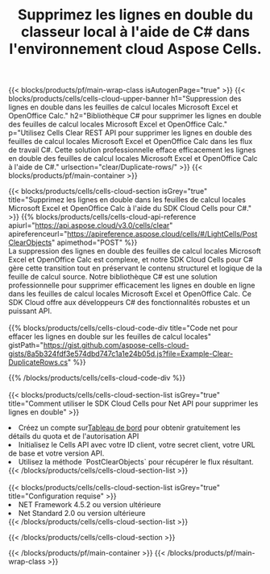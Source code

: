 ﻿---
title:  Supprimez les lignes en double du classeur local à l'aide de C# dans l'environnement cloud Aspose Cells.
description:  API et SDK Cloud pour supprimer les lignes en double dans Microsoft Excel et OpenOffice Calc à l'aide de C#. Supprimez les lignes en double dans les feuilles de calcul locales avec le SDK Cloud Cells pour C#.
---
{{< blocks/products/pf/main-wrap-class isAutogenPage="true" >}}
{{< blocks/products/cells/cells-cloud-upper-banner h1="Suppression des lignes en double dans les feuilles de calcul locales Microsoft Excel et OpenOffice Calc." h2="Bibliothèque C# pour supprimer les lignes en double des feuilles de calcul locales Microsoft Excel et OpenOffice Calc." p="Utilisez Cells Clear REST API pour supprimer les lignes en double des feuilles de calcul locales Microsoft Excel et OpenOffice Calc dans les flux de travail C#. Cette solution professionnelle efface efficacement les lignes en double des feuilles de calcul locales Microsoft Excel et OpenOffice Calc à l\'aide de C#." urlsection="clear/Duplicate-rows/" >}}
{{< blocks/products/pf/main-container >}}

{{< blocks/products/cells/cells-cloud-section isGrey="true" title="Supprimez les lignes en double dans les feuilles de calcul locales Microsoft Excel et OpenOffice Calc à l\'aide du SDK Cloud Cells pour C#." >}}
{{% blocks/products/cells/cells-cloud-api-reference apiurl="https://api.aspose.cloud/v3.0/cells/clear" apireferenceurl="https://apireference.aspose.cloud/cells/#/LightCells/PostClearObjects" apimethod="POST" %}}
<br/>
La suppression des lignes en double des feuilles de calcul locales Microsoft Excel et OpenOffice Calc est complexe, et notre SDK Cloud Cells pour C# gère cette transition tout en préservant le contenu structurel et logique de la feuille de calcul source. Notre bibliothèque C# est une solution professionnelle pour supprimer efficacement les lignes en double en ligne dans les feuilles de calcul locales Microsoft Excel et OpenOffice Calc. Ce SDK Cloud offre aux développeurs C# des fonctionnalités robustes et un puissant API.
<br/>
<br/>
{{% blocks/products/cells/cells-cloud-code-div title="Code net pour effacer les lignes en double sur les feuilles de calcul locales" gistPath="https://gist.github.com/aspose-cells-cloud-gists/8a5b324fdf3e574dbd747c1a1e24b05d.js?file=Example-Clear-DuplicateRows.cs" %}}
  
{{% /blocks/products/cells/cells-cloud-code-div %}}
<br/>
<br/>
{{< blocks/products/cells/cells-cloud-section-list isGrey="true" title="Comment utiliser le SDK Cloud Cells pour Net API pour supprimer les lignes en double" >}}
<li> Créez un compte sur<a href="https://dashboard.aspose.cloud/">Tableau de bord</a> pour obtenir gratuitement les détails du quota et de l'autorisation API</li>
<li>Initialisez le Cells API avec votre ID client, votre secret client, votre URL de base et votre version API.</li>
<li>Utilisez la méthode `PostClearObjects` pour récupérer le flux résultant.</li>
{{< /blocks/products/cells/cells-cloud-section-list >}}
<br/>
<br/>
{{< blocks/products/cells/cells-cloud-section-list isGrey="true" title="Configuration requise" >}}
<li>NET Framework 4.5.2 ou version ultérieure</li>
<li>Net Standard 2.0 ou version ultérieure</li>
{{< /blocks/products/cells/cells-cloud-section-list >}}

{{< /blocks/products/cells/cells-cloud-section >}}

{{< /blocks/products/pf/main-container >}}
{{< /blocks/products/pf/main-wrap-class >}}

